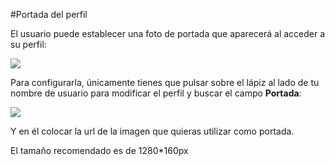 #Portada del perfil

El usuario puede establecer una foto de portada que aparecerá al acceder a su perfil:

![](http://i.imgur.com/2vrZGto.png)

Para configurarla, únicamente tienes que pulsar sobre el lápiz al lado de tu nombre de usuario para modificar el perfil y buscar el campo **Portada**:

![](http://i.imgur.com/32TpVta.png)

Y en él colocar la url de la imagen que quieras utilizar como portada.

El tamaño recomendado es de 1280*160px